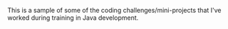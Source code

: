 This is a sample of some of the coding challenges/mini-projects that I've worked during training in Java development.
